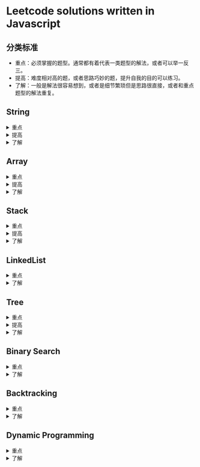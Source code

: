 # Leetcode solutions written in Javascript

## 分类标准

* 重点：必须掌握的题型。通常都有着代表一类题型的解法，或者可以举一反三。
* 提高：难度相对高的题，或者思路巧妙的题，提升自我的目的可以练习。
* 了解：一般是解法很容易想到，或者是细节繁琐但是思路很直接，或者和重点题型的解法重复。

## String 
<details>
<summary>重点</summary>

| Number | Title                                                        | Difficulty |
| ------ | ------------------------------------------------------------ | ---------- |
| 9      | [Palindrome Number](https://github.com/unsad/leetcode-javascript/blob/master/String/%5BE%5D9.Palindrome%20Number.js) | Easy       |
| 14     | [Longest Common Prefix](https://github.com/unsad/leetcode-javascript/blob/master/String/%5BE%5D14.Longest%20Common%20Prefix.js) | Easy       |
| 20     | [Valid Parentheses](https://github.com/unsad/leetcode-javascript/blob/master/String/%5BE%5D20.Valid%20Parentheses.js) | Easy       |
| 38     | [Count and Say](https://github.com/unsad/leetcode-javascript/blob/master/String/%5BE%5D38.Count%20and%20Say.js) | Easy       |
| 67     | [Add Binary](https://github.com/unsad/leetcode-javascript/blob/master/String/%5BE%5D67.Add%20Binary.js) | Easy.||
| 125    | [Valid Palindrome](https://github.com/unsad/leetcode-javascript/blob/master/String/%5BE%5D125.Valid%20Palindrome.js) | Easy       |
| 205    | [Isomorphic Strings](https://github.com/unsad/leetcode-javascript/blob/master/String/%5BE%5D205.Isomorphic%20Strings.js) | Easy       |
| 344    | [Reverse String](https://github.com/unsad/leetcode-javascript/blob/master/String/%5BE%5D344.Reverse%20String.js) | Easy       |
| 345    | [Reverse Vowels of a String](https://github.com/unsad/leetcode-javascript/blob/master/String/%5BE%5D345.Reverse%20Vowels%20of%20a%20String.js) | Easy       |
| 434   | [Number of Segments in a String](https://github.com/unsad/leetcode-javascript/blob/master/String/%5BE%5D434.Number%20of%20Segments%20in%20a%20String.js) | Easy |
| 459   | [Repeated Substring Pattern](https://github.com/unsad/leetcode-javascript/blob/master/String/%5BE%5D459.Repeated%20Substring%20Pattern.js) | Easy |
| 541   | [Reverse String II](https://github.com/unsad/leetcode-javascript/blob/master/String/%5BE%5D541.Reverse%20String%20II.js) | Easy |
| 606   | [Construct String from Binary Tree](https://github.com/unsad/leetcode-javascript/blob/master/String/%5BE%5D606.Construct%20String%20from%20Binary%20Tree.js) | Easy |
| 680   | [Valid palindrome II](https://github.com/unsad/leetcode-javascript/blob/master/String/%5BE%5D680.Valid%20Palindrome%20II.js) | Easy |
| 686   | [Repeated String Match](https://github.com/unsad/leetcode-javascript/blob/master/String/%5BE%5D686.Repeated%20String%20Match.js) | Easy |
| 696   | [Count Binary Substrings](https://github.com/unsad/leetcode-javascript/blob/master/String/%5BE%5D696.Count%20Binary%20Substrings.js) | Easy |
| 819  | [Most Common Word](https://github.com/unsad/leetcode-javascript/blob/master/String/%5BE%5D819.Most%20Common%20Word.js) | Easy |
| 3      | [Longest Substring Without Repeating Characters](https://github.com/unsad/leetcode-javascript/blob/master/String/%5BM%5D3.Longest%20Substring%20Without%20Repeating%20Characters.js) | Medium     |
| 5      | [Longest Palindromic Substring](https://github.com/unsad/leetcode-javascript/blob/master/String/%5BM%5D5.Longest%20Palindromic%20Substring.js) | Medium     |
| 17     | [Letter Combinations of a Phone Number][https://github.com/unsad/leetcode-javascript/blob/master/String/%5BM%5D17.Letter%20Combinations%20of%20a%20Phone%20Number.js] | Medium |
| 22     | [Generate parentheses](https://github.com/unsad/leetcode-javascript/blob/master/String/%5BM%5D22.Generate%20parentheses.js) | Medium     |
| 131    | [Palindrome Partitioning](https://github.com/unsad/leetcode-javascript/blob/master/String/%5BM%5D131.Palindrome%20Partitioning.js) | Medium     |
| 241    | [Different Ways to Add Parentheses](https://github.com/unsad/leetcode-javascript/blob/master/String/%5BM%5D241.Different%20Ways%20to%20Add%20Parentheses.js) | Medium     |
| 392    | [Is Subsequence](https://github.com/unsad/leetcode-javascript/blob/master/String/%5BM%5D392.Is%20Subsequence.js) | Medium     |
| 395    | [Longest Substring with At Least K Repeating Character](https://github.com/unsad/leetcode-javascript/blob/master/String/%5BM%5D395.%20Longest%20Substring%20with%20At%20Least%20K%20Repeating%20Characters.js) | Medium     |
| 647    | [Palindromic Substrings](https://github.com/unsad/leetcode-javascript/blob/master/String/%5BM%5D647.Palindromic%20Substrings.js) | Medium |
</details>

<details>
<summary>提高</summary>

| Number | Title | Difficulty |
| ------ | ----- | ---------- |
| 30     | [Substring with Concatenation of All Words](https://github.com/unsad/leetcode-javascript/blob/master/String/%5BH%5D30.Substring%20with%20Concatenation%20of%20All%20Words.js) | Hard       |
| 32     | [Longest Valid Parentheses](https://github.com/unsad/leetcode-javascript/blob/master/String/%5BH%5D32.Longest%20Valid%20Parentheses.js) | Hard       |
| 76     | [Minimum Window Substring](https://github.com/unsad/leetcode-javascript/blob/master/String/%5BH%5D76.Minimum%20Window%20Substring.js) | Hard       |
| 115    | [Distinct Subsequences](https://github.com/unsad/leetcode-javascript/blob/master/String/%5BH%5D115.Distinct%20Subsequences.js) | Hard       |
| 132    | [Palindrome Partitioning II](https://github.com/unsad/leetcode-javascript/blob/master/String/%5BH%5D132.Palindrome%20Partitioning%20II.js) | Hard       |
| 301    | [Remove Invaild Parentheses](https://github.com/unsad/leetcode-javascript/blob/master/String/%5BH%5D301.Remove%20Invaild%20Parentheses.js) | Hard       |
| 316    | [Remove Duplicate Letters](https://github.com/unsad/leetcode-javascript/blob/master/String/%5BH%5D316.Remove%20Duplicate%20Letters.js) | Hard       |
| 336    | [Palindrome Pairs](https://github.com/unsad/leetcode-javascript/blob/master/String/%5BH%5D336.Palindrome%20Pairs.js) | Hard       |
</details>


<details>
<summary>了解</summary>

| Number | Title                                                        | Difficulty |
| ------ | ------------------------------------------------------------ | ---------- |
| 13     | [Roman To Integer](https://github.com/unsad/leetcode-javascript/blob/master/String/%5BE%5D13.Roman%20to%20Integer.js) | Easy       |
| 28     | [Implement strStr()](https://github.com/unsad/leetcode-javascript/blob/master/String/%5BE%5D28.Implement%20strStr().js) | Easy       |
| 58     | [Length of Last Word](https://github.com/unsad/leetcode-javascript/blob/master/String/%5BE%5D58.Length%20of%20Last%20Word.js) | Easy       |
| 168    | [Excel Sheet Column Title](https://github.com/unsad/leetcode-javascript/blob/master/String/%5BE%5D168.Excel%20Sheet%20Column%20Title.js) | Easy       |
| 171    | [Excel Sheet Column Number](https://github.com/unsad/leetcode-javascript/blob/master/String/%5BE%5D171.Excel%20Sheet%20Column%20Number.js) | Easy       |
| 242    | [Valid Anagram](https://github.com/unsad/leetcode-javascript/blob/master/String/%5BE%5D242.Valid%20Anagram.js) | Easy       |
| 290    | [Word Pattern](https://github.com/unsad/leetcode-javascript/blob/master/String/%5BE%5D290.Word%20Pattern.js) | Easy       |
| 383    | [Ransom Note](https://github.com/unsad/leetcode-javascript/blob/master/String/%5BE%5D383.Ransom%20Note.js) | Easy       |
| 387    | [First Unique Character in a String](https://github.com/unsad/leetcode-javascript/blob/master/String/%5BE%5D387.First%20Unique%20Character%20in%20a%20String.js) | Easy       |
| 520    | [Detect Capital](https://github.com/unsad/leetcode-javascript/blob/master/String/%5BE%5D520.Detect%20Capital.js) | Easy |
| 557    | [Reverse Words in a String III](https://github.com/unsad/leetcode-javascript/blob/master/String/%5BE%5D557.Reverse%20Words%20in%20a%20String%20III.js) | Easy |
| 657    | [Robot Return to origin](https://github.com/unsad/leetcode-javascript/blob/master/String/%5BE%5D657.Robot%20Return%20to%20Origin.js) | Easy |
| 788    | [Rotated Digits](https://github.com/unsad/leetcode-javascript/blob/master/String/%5BE%5D788.Rotated%20Digits.js) | Easy |
| 804    | [Unique Morse Code Words](https://github.com/unsad/leetcode-javascript/blob/master/String/%5BE%5D804.Unique%20Morse%20Code%20Words.js) | Easy |
| 12     | [Integer to Roman](https://github.com/unsad/leetcode-javascript/blob/master/String/%5BM%5D12.Integer%20to%20Roman.js) | Medium     |
| 49     | [Group Anagrams](https://github.com/unsad/leetcode-javascript/blob/master/String/%5BM%5D49.Group%20Anagrams.js) | Medium     |
| 151    | [Reverse Words in a String](https://github.com/unsad/leetcode-javascript/blob/master/String/%5BM%5D151.Reverse%20Words%20in%20a%20String.js) | Medium     |
| 537    | [Complex Number Multiplication](https://github.com/unsad/leetcode-javascript/blob/master/String/%5BM%5D537.Complex%20Number%20Multiplication.js) | Medium |
| 791    | [Custom Sort String](https://github.com/unsad/leetcode-javascript/blob/master/String/%5BM%5D791.Custom%20Sort%20String.js) | Medium |
</details>

## Array

<details>
<summary>重点</summary>

| Number | Title                                                        | Difficulty |
| ------ | ------------------------------------------------------------ | ---------- |
| 26     | [Remove Duplicates from Sorted Array](https://github.com/unsad/leetcode-javascript/blob/master/Array/%5BE%5D26.Remove%20Duplicates%20from%20Sorted%20Array.js) | Easy       |
| 27     | [Remove Element](https://github.com/unsad/leetcode-javascript/blob/master/Array/%5BE%5D27.Remove%20Element.js) | Easy       |
| 53     | [Maximum Subarray](https://github.com/unsad/leetcode-javascript/blob/master/Array/%5BE%5D53.Maximum%20Subarray.js) | Easy       |
| 88     | [Merge Sorted Array](https://github.com/unsad/leetcode-javascript/blob/master/Array/%5BE%5D88.Merge%20Sorted%20Array.js) | Easy       |
| 121    | [Best Time to Buy and Sell Stock](https://github.com/unsad/leetcode-javascript/blob/master/Array/%5BE%5D121.Best%20Time%20to%20Buy%20and%20Sell%20Stock.js) | Easy       |
| 122    | [Best Time to Buy and Sell Stock II](https://github.com/unsad/leetcode-javascript/blob/master/Array/%5BE%5D122.Best%20Time%20to%20Buy%20and%20Sell%20Stock%20II.js) | Easy       |
| 189    | [Rotate Array](https://github.com/unsad/leetcode-javascript/blob/master/Array/%5BE%5D189.Rotate%20Array.js) | Easy       |
| 217    | [Contains Duplicate](https://github.com/unsad/leetcode-javascript/blob/master/Array/%5BE%5D217.Contains%20Duplicate.js) | Easy       |
| 283    | [Move Zeroes](https://github.com/unsad/leetcode-javascript/blob/master/Array/%5BE%5D283.Move%20Zeroes.js) | Easy       |
| 55     | [Jump Game](https://github.com/unsad/leetcode-javascript/blob/master/Array/%5BM%5D55.Jump%20Game.js) | Medium     |
| 56     | [Merge Intervals](https://github.com/unsad/leetcode-javascript/blob/master/Array/%5BM%5D56.Merge%20Intervals.js) | Medium     |
| 75     | [Sort Colors](https://github.com/unsad/leetcode-javascript/blob/master/Array/%5BM%5D75.Sort%20Colors.js) | Medium     |
| 134    | [Gas Station](https://github.com/unsad/leetcode-javascript/blob/master/Array/%5BM%5D134.Gas%20Station.js) | Medium     |
| 152    | [Maximum Product Subarray](https://github.com/unsad/leetcode-javascript/blob/master/Array/%5BM%5D152.Maximum%20Product%20Subarray.js) | Medium     |
| 209    | [Minimum Size Subarray Sum](https://github.com/unsad/leetcode-javascript/blob/master/Array/%5BM%5D209.Minimum%20Size%20Subarray%20Sum.js) | Medium     |
| 238    | [Product of Array Except Self](https://github.com/unsad/leetcode-javascript/blob/master/Array/%5BM%5D238.Product%20of%20Array%20Except%20Self.js) | Medium     |
| 275    | [H-Index \|\|](https://github.com/unsad/leetcode-javascript/blob/master/Array/%5BM%5D275.H-Index%20II.js) | Medium     |
| 287    | [Find the Duplicate Number](https://github.com/unsad/leetcode-javascript/blob/master/Array/%5BM%5D287.Find%20the%20Duplicate%20Number.js) | Medium     |
| 324    | [Wiggle Sort \|\|](https://github.com/unsad/leetcode-javascript/blob/master/Array/%5BM%5D324.Wiggle%20Sort%20II.js) | Medium     |
| 334    | [Increasing Triplet Subsequence](https://github.com/unsad/leetcode-javascript/blob/master/Array/%5BM%5D334.Increasing%20Triplet%20Subsequence.js) | Medium     |
| 41     | [First Missing Positive](https://github.com/unsad/leetcode-javascript/blob/master/Array/%5BH%5D41.First%20Missing%20Positive.js) | Hard       |
| 45     | [Jump Game II](https://github.com/unsad/leetcode-javascript/blob/master/Array/%5BH%5D45.Jump%20Game%20II.js) | Hard       |
| 57     | [Insert Interval](https://github.com/unsad/leetcode-javascript/blob/master/Array/%5BH%5D57.Insert%20Interval.js) | Hard       |
| 128    | [Longest Consecutive Sequence](https://github.com/unsad/leetcode-javascript/blob/master/Array/%5BH%5D128.Longest%20Consecutive%20Sequence.js) | Hard       |
| 239    | [Sliding Window Maximum](https://github.com/unsad/leetcode-javascript/blob/master/Array/%5BH%5D239.Sliding%20Window%20Maximum.js) | Hard       |
</details>

<details>
<summary>提高</summary>

| Number | Title                                                        | Difficulty |
| ------ | ------------------------------------------------------------ | ---------- |
| 11     | [Container With Most Water](https://github.com/unsad/leetcode-javascript/blob/master/Array/%5BM%5D11.Container%20With%20Most%20Water.js) | Medium     |
| 289    | [Game of Life](https://github.com/unsad/leetcode-javascript/blob/master/Array/%5BM%5D289.Game%20of%20Life.js) | Medium     |
| 299    | [Bulls and Cows](https://github.com/unsad/leetcode-javascript/blob/master/Array/%5BM%5D299.Bulls%20and%20Cows.js) | Medium     |
| 309    | [Best Time to Buy and Sell Stock with Cooldown](https://github.com/unsad/leetcode-javascript/blob/master/Array/%5BM%5D309.Best%20Time%20to%20Buy%20and%20Sell%20Stock%20with%20Cooldown.js) | Medium     |
| 376    | [Wiggle Subsequence](https://github.com/unsad/leetcode-javascript/blob/master/Array/%5BM%5D376.Wiggle%20Subsequence.js) | Medium     |
| 42     | [Trapping Rain Water](https://github.com/unsad/leetcode-javascript/blob/master/Array/%5BH%5D42.Trapping%20Rain%20Water.js) | Hard       |
| 123    | [Best Time to Buy and Sell Stock III](https://github.com/unsad/leetcode-javascript/blob/master/Array/%5BH%5D123.Best%20Time%20to%20Buy%20and%20Sell%20Stock%20III.js) | Hard       |
| 164    | [Maximum Gap](https://github.com/unsad/leetcode-javascript/blob/master/Array/%5BH%5D164.Maximum%20Gap.js) | Hard       |
| 188    | [Best Time to Buy and Sell Stock IV](https://github.com/unsad/leetcode-javascript/blob/master/Array/%5BH%5D188.Best%20Time%20to%20Buy%20and%20Sell%20Stock%20IV.js) | Hard       |
</details>

<details>
<summary>了解</summary>

| Number | Title                                                        | Diffuculty |
| ------ | ------------------------------------------------------------ | ---------- |
| 80     | [Remove Duplicates from Sorted Array II](https://github.com/unsad/leetcode-javascript/blob/master/Array/%5BM%5D80.Remove%20Duplicates%20from%20Sorted%20Array%20II.js) | Medium     |
| 228    | [Summary Ranges](https://github.com/unsad/leetcode-javascript/blob/master/Array/%5BM%5D228.Summary%20Ranges.js) | Medium     |
| 274    | [H-Index](https://github.com/unsad/leetcode-javascript/blob/master/Array/%5BM%5D274.H-Index.js) | Medium     |
</details>

## Stack

<details>
<summary>重点</summary>

| Number | Title                                                        | Difficulty |
| ------ | ------------------------------------------------------------ | ---------- |
| 225    | [Implement Stack using Queues](https://github.com/unsad/leetcode-javascript/blob/master/Stack/%5BE%5D225.Implement%20Stack%20using%20Queues.js) | Easy       |
| 232    | [Implement Queue using Stacks](https://github.com/unsad/leetcode-javascript/blob/master/Stack/%5BE%5D232.Implement%20Queue%20using%20Stacks.js) | Easy       |
| 71 | [Simplify Path](https://github.com/unsad/leetcode-javascript/blob/master/Stack/%5BM%5D71.Simplify%20Path.js) |Medium|
| 150    | [Evaluate Reverse Polish Notation](https://github.com/unsad/leetcode-javascript/blob/master/Stack/%5BM%5D150.Evaluate%20Reverse%20Polish%20Notation.js) | Medium     |
| 215    | [Kth Largest Element in an Array](https://github.com/unsad/leetcode-javascript/blob/master/Stack/%5BM%5D215.Kth%20Largest%20Element%20in%20an%20Array.js) | Medium     |
| 227    | [Basic Calculator](https://github.com/unsad/leetcode-javascript/blob/master/Stack/%5BM%5D227.Basic%20Calculator%20II.js) | Medium     |
| 347    | [Top K Frequent Elements](https://github.com/unsad/leetcode-javascript/blob/master/Stack/%5BM%5D347.Top%20K%20Frequent%20Elements.js) | Medium     |
| 394    | [Decode String](https://github.com/unsad/leetcode-javascript/blob/master/Stack/%5BM%5D394.Decode%20String.js) | Medium     |
| 224 | [Basic Calculator](https://github.com/unsad/leetcode-javascript/blob/master/Stack/%5BH%5D224.Basic%20Calculator.js) | Hard |
</details>

<details>
<summary>提高</summary>

| Number | Title                                                        | Difficulty |
| ------ | ------------------------------------------------------------ | ---------- |
| 332    | [Reconstruct Ltinerary](https://github.com/unsad/leetcode-javascript/blob/master/Stack/%5BM%5D332.Reconstruct%20Ltinerary.js) | Medium     |
| 388    | [Longest Absolute File Path](https://github.com/unsad/leetcode-javascript/blob/master/Stack/%5BM%5D388.Longest%20Absolute%20File%20Path.js) | Medium     |
| 84     | [Largest Rectangle in Histogram](https://github.com/unsad/leetcode-javascript/blob/master/Stack/%5BH%5D84.Largest%20Rectangle%20in%20Histogram.js) | Hard       |
</details>


<details>
<summary>了解</summary>

| Number | Title                                                        | Difficulty |
| ------ | ------------------------------------------------------------ | ---------- |
| 155    | [Min Stack](https://github.com/unsad/leetcode-javascript/blob/master/Stack/%5BE%5D155.Min%20Stack.js) | Easy       |
| 341    | [Flatten Nested list Iterator](https://github.com/unsad/leetcode-javascript/blob/master/Stack/%5BM%5D341.Flatten%20Nested%20list%20Iterator.js) | Medium     |
</details>

## LinkedList

<details>
<summary>重点</summary>

| Number | Title | Difficulty |
| ------ | ------------------------------------------------------------ | ---------- |
| 21     | [Merge Two Sorted Lists](https://github.com/unsad/leetcode-javascript/blob/master/LinkedList/%5BE%5D21.Merge%20Two%20Sorted%20Lists.js) | Easy       |
| 83     | [Remove Duplicates from Sorted List](https://github.com/unsad/leetcode-javascript/blob/master/LinkedList/%5BE%5D83.Remove%20Duplicates%20from%20Sorted%20List.js) | Easy       |
| 141    | [Linked List Cycle](https://github.com/unsad/leetcode-javascript/blob/master/LinkedList/%5BE%5D141.Linked%20List%20Cycle.js) | Easy       |
| 160    | [Intersection of Two Linked Lists](https://github.com/unsad/leetcode-javascript/blob/master/LinkedList/%5BE%5D160.Intersection%20of%20Two%20Linked%20Lists.js) | Easy       |
| 203    | [Remove Linked List Elements](https://github.com/unsad/leetcode-javascript/blob/master/LinkedList/%5BE%5D203.Remove%20Linked%20List%20Elements.js) | Easy       |
| 206    | [Reverse Linked List](https://github.com/unsad/leetcode-javascript/blob/master/LinkedList/%5BE%5D206.Reverse%20Linked%20List.js) | Easy       |
| 234    | [Palindrome Linked List](https://github.com/unsad/leetcode-javascript/blob/master/LinkedList/%5BE%5D234.Palindrome%20Linked%20List.js) | Easy       |
| 237    | [Delete Node in a Linked List](https://github.com/unsad/leetcode-javascript/blob/master/LinkedList/%5BE%5D237.Delete%20Node%20in%20a%20Linked%20List.js) | Easy       |
| 2      | [Add Two Numbers](https://github.com/unsad/leetcode-javascript/blob/master/LinkedList/%5BM%5D2.Add%20Two%20Numbers.js) | Medium     |
| 19     | [Remove Nth Node From End of List](https://github.com/unsad/leetcode-javascript/blob/master/LinkedList/%5BM%5D19.Remove%20Nth%20Node%20From%20End%20of%20List.js) | Medium     |
| 24     | [Swap Nodes in Pairs](https://github.com/unsad/leetcode-javascript/blob/master/LinkedList/%5BM%5D24.Swap%20Nodes%20in%20Pairs.js) | Medium     |
| 61     | [Rotate List](https://github.com/unsad/leetcode-javascript/blob/master/LinkedList/%5BM%5D61.Rotate%20List.js) | Medium     |
| 86     | [Partition List](https://github.com/unsad/leetcode-javascript/blob/master/LinkedList/%5BM%5D86.Partition%20List.js) | Medium     |
| 142    | [Linked List Cycle II](https://github.com/unsad/leetcode-javascript/blob/master/LinkedList/%5BM%5D142.Linked%20List%20Cycle%20II.js) | Medium     |
| 147    | [Insertion Sort List](https://github.com/unsad/leetcode-javascript/blob/master/LinkedList/%5BM%5D147.Insertion%20Sort%20List.js) | Medium     |
| 148    | [Sort List](https://github.com/unsad/leetcode-javascript/blob/master/LinkedList/%5BM%5D148.Sort%20List.js) | Medium     |
| 328    | [Odd Even Linked List](https://github.com/unsad/leetcode-javascript/blob/master/LinkedList/%5BM%5D328.Odd%20Even%20Linked%20List.js) | Medium     |
| 23     | [Merge k Sorted List](https://github.com/unsad/leetcode-javascript/blob/master/LinkedList/%5BH%5D23.Merge%20k%20Sorted%20Lists.js) | Hard       |
</details>

<details>
<summary>了解</summary>

| Number | Title                                                        | Difficulty |
| ------ | ------------------------------------------------------------ | ---------- |
| 82     | [Remove Duplicates from Sorted List II](https://github.com/unsad/leetcode-javascript/blob/master/LinkedList/%5BM%5D82.Remove%20Duplicates%20from%20Sorted%20List%20II.js) | Medium     |
| 92     | [Reverse Linked List](https://github.com/unsad/leetcode-javascript/blob/master/LinkedList/%5BM%5D92.Reverse%20Linked%20List%20II.js) | Medium     |
| 143    | [Reorder List](https://github.com/unsad/leetcode-javascript/blob/master/LinkedList/%5BM%5D143.Reorder%20List.js) | Medium     |
| 25     | [Reverse Nodes in k-Group](https://github.com/unsad/leetcode-javascript/blob/master/LinkedList/%5BH%5D25.Reverse%20Nodes%20in%20k-Group.js) | Hard       |
</details>

## Tree

<details>
<summary>重点</summary>

| Number | Title                                                        | Difficulty |
| ------ | ------------------------------------------------------------ | ---------- |
| 100    | [Same Tree](https://github.com/unsad/leetcode-javascript/blob/master/Tree/%5BE%5D100.Same%20Tree.js) | Easy       |
| 101    | [Symmetric Tree](https://github.com/unsad/leetcode-javascript/blob/master/Tree/%5BE%5D101.Symmetric%20Tree.js) | Easy       |
| 104    | [Maximum Depth of Binary Tree](https://github.com/unsad/leetcode-javascript/blob/master/Tree/%5BE%5D104.Maximum%20Depth%20of%20Binary%20Tree.js) | Easy       |
| 107    | [Binary Tree Level Order Traversal II](https://github.com/unsad/leetcode-javascript/blob/master/Tree/%5BE%5D107.Binary%20Tree%20Level%20Order%20Traversal%20II.js) | Easy       |
| 108    | [Convert Sorted Array to Binary Search Tree](https://github.com/unsad/leetcode-javascript/blob/master/Tree/%5BE%5D108.Convert%20Sorted%20Array%20to%20Binary%20Search%20Tree.js) | Easy       |
| 110    | [Balanced Binart Tree](https://github.com/unsad/leetcode-javascript/blob/master/Tree/%5BE%5D110.Balanced%20Binart%20Tree.js) | Easy       |
| 111    | [Minimum Depth of Binary Tree](https://github.com/unsad/leetcode-javascript/blob/master/Tree/%5BE%5D111.Minimum%20Depth%20of%20Binary%20Tree.js) | Easy       |
| 112    | [Path Sum](https://github.com/unsad/leetcode-javascript/blob/master/Tree/%5BE%5D112.Path%20Sum.js) | Easy       |
| 226    | [invert Binary Tree](https://github.com/unsad/leetcode-javascript/blob/master/Tree/%5BE%5D226.Invert%20Binart%20Tree.js) | Easy       |
| 235    | [Lowest Common Ancestor of a Binary Search Tree](https://github.com/unsad/leetcode-javascript/blob/master/Tree/%5BE%5D235.Lowest%20Common%20Ancestor%20of%20a%20Binary%20Search%20Tree.js) | Easy       |
| 257    | [Binary Tree Paths](https://github.com/unsad/leetcode-javascript/blob/master/Tree/%5BE%5D257.Binart%20Tree%20Paths.js) | Easy       |
| 94     | [Binary Tree Inorder Traversal](https://github.com/unsad/leetcode-javascript/blob/master/Tree/%5BM%5D94.Binary%20Tree%20Inorder%20Traversal.js) | Medium     |
| 96     | [Unique Binary Search Trees](https://github.com/unsad/leetcode-javascript/blob/master/Tree/%5BM%5D96.Unique%20Binary%20Search%20Trees.js) | Medium     |
| 98     | [Validate Binary Search Tree](https://github.com/unsad/leetcode-javascript/blob/master/Tree/%5BM%5D98.Validate%20Binary%20Search%20Tree.js) | Medium     |
| 109    | [Convert Sorted List to Binary Search Tree](https://github.com/unsad/leetcode-javascript/blob/master/Tree/%5BM%5D109.Convert%20Sorted%20List%20to%20Binary%20Search%20Tree.js) | Medium     |
| 116    | [Populating Next Right Pointers in Each Node](https://github.com/unsad/leetcode-javascript/blob/master/Tree/%5BM%5D116.Populating%20Next%20Right%20Pointers%20in%20Each%20Node.js) | Medium     |
| 129    | [Sum Root to Leaf Numbers](https://github.com/unsad/leetcode-javascript/blob/master/Tree/%5BM%5D129.Sum%20Root%20to%20Leaf%20Numbers.js) | Medium     |
| 144    | [Binary Tree Preorder Traversal](https://github.com/unsad/leetcode-javascript/blob/master/Tree/%5BM%5D144.Binary%20Tree%20Preorder%20Traversal.js) | Medium     |
| 230    | [Kth Smallest Element in a BST](https://github.com/unsad/leetcode-javascript/blob/master/Tree/%5BM%5D230.Kth%20Smallest%20Element%20in%20a%20BST.js) | Medium     |
| 236    | [Lowest Common Ancestor of a Binary Tree](https://github.com/unsad/leetcode-javascript/blob/master/Tree/%5BM%5D236.Lowest%20Common%20Ancestor%20of%20a%20Binary%20Tree.js) | Medium     |
| 99 | [Recover Binary Search Tree](https://github.com/unsad/leetcode-javascript/blob/master/Tree/%5BH%5D99.Recover%20Binary%20Search%20Tree.js) |Hard|
| 124    | [Binary Tree Maximum Path Sum](https://github.com/unsad/leetcode-javascript/blob/master/Tree/%5BH%5D124.Binary%20Tree%20Maximum%20Path%20Sum.js) | Hard       |
| 145    | [Binary Tree Postorder Traversal](https://github.com/unsad/leetcode-javascript/blob/master/Tree/%5BH%5D145.Binary%20Tree%20Postorder%20Traversal.js) | Hard       |
| 297 | [Serialize and Deserialize Binary Tree](https://github.com/unsad/leetcode-javascript/blob/master/Tree/%5BH%5D297.Serialize%20and%20Deserialize%20Binary%20Tree.js) | Hard |
</details>

<details>
<summary>提高</summary>

| Number | Title                                                        | Difficulty |
| ------ | ------------------------------------------------------------ | ---------- |
| 337    | [House Robber III](https://github.com/unsad/leetcode-javascript/blob/master/Tree/%5BM%5D337.House%20Robber%20III.js) | Middle     |
</details>



<details>
<summary>了解</summary>

| Number | Title                                                        | Difficulty |
| ------ | ------------------------------------------------------------ | ---------- |
| 102    | [Binary Tree Level Order Traversal](https://github.com/unsad/leetcode-javascript/blob/master/Tree/%5BM%5D102.Binary%20Tree%20Level%20Order%20Traversal.js) | Medium     |
| 103    | [Binary Tree Zigzag Level Order Traversal](https://github.com/unsad/leetcode-javascript/blob/master/Tree/%5BM%5D103.Binary%20Tree%20Zigzag%20Level%20Order%20Traversal.js) | Medium     |
| 113    | [Path Sum II](https://github.com/unsad/leetcode-javascript/blob/master/Tree/%5BM%5D113.Path%20Sum%20II.js) | Medium     |
| 173    | [Binary Search Tree Iterator](https://github.com/unsad/leetcode-javascript/blob/master/Tree/%5BM%5D173.Binary%20Search%20Tree%20Iterator.js) | Medium     |
| 199    | [Binary Tree Right Side View](https://github.com/unsad/leetcode-javascript/blob/master/Tree/%5BM%5D199.Binary%20Tree%20Right%20Side%20View.js) | Medium     |
</details>

## Binary Search

<details>
<summary>重点</summary>

| Number | Title                                                        | Difficulty |
| ------ | ------------------------------------------------------------ | ---------- |
| 35     | [Search Insert Position](https://github.com/unsad/leetcode-javascript/blob/master/Binary%20Search/%5BE%5D35.Search%20Insert%20Position.js) | Easy       |
| 33     | [Search in Rotated Sorted Array](https://github.com/unsad/leetcode-javascript/blob/master/Binary%20Search/%5BM%5D33.Search%20in%20Rotated%20Sorted%20Array.js) | Medium     |
| 315    | [Count of Smaller Nunmbers After Self](https://github.com/unsad/leetcode-javascript/blob/master/Binary%20Search/%5BH%5D315.Count%20of%20Smaller%20Nunmbers%20After%20Self.js) | Hard       |
</details>

<details>
<summary>了解</summary>

| Number | Title                                                        | Difficulty |
| ------ | ------------------------------------------------------------ | ---------- |
| 278    | [First Bad Version](https://github.com/unsad/leetcode-javascript/blob/master/Binary%20Search/%5BE%5D278.First%20Bad%20Version.js) | Easy       |
| 34     | [Find First and Last Position of Element in Sorted Array](https://github.com/unsad/leetcode-javascript/blob/master/Binary%20Search/%5BM%5D34.Find%20First%20and%20Last%20Position%20of%20Element%20in%20Sorted%20Array.js) | Medium     |
| 82     | [Search in Rotated Sorted Array II](https://github.com/unsad/leetcode-javascript/blob/master/Binary%20Search/%5BM%5D82.Search%20in%20Rotated%20Sorted%20Array%20II.js) | Medium     |
| 162    | [Find Peak Element](https://github.com/unsad/leetcode-javascript/blob/master/Binary%20Search/%5BM%5D162.Find%20Peak%20Element.js) | Medium 
</details>

## Backtracking

<details>
<summary>重点</summary>

| Number | Title                                                        | Difficulty |
| ------ | ------------------------------------------------------------ | ---------- |
| 39     | [Combination Sum](https://github.com/unsad/leetcode-javascript/blob/master/Backtracking/%5BM%5D39.Combination%20Sum.js) | Medium     |
| 40     | [Combination Sum II](https://github.com/unsad/leetcode-javascript/blob/master/Backtracking/%5BM%5D40.Combination%20Sum%20II.js) | Medium     |
| 46     | [Permutations](https://github.com/unsad/leetcode-javascript/blob/master/Backtracking/%5BM%5D46.Permutations.js) | Medium     |
| 47     | [Permutations II](https://github.com/unsad/leetcode-javascript/blob/master/Backtracking/%5BM%5D47.Permutations%20II.js) | Medium     |
</details>

<details>
<summary>了解</summary>

| Number | Title                                                        | Difficulty |
| ------ | ------------------------------------------------------------ | ---------- |
| 77     | [Combinations](https://github.com/unsad/leetcode-javascript/blob/master/Backtracking/%5BM%5D77.Combinations.js) | Medium     |
| 78     | [Subsets](https://github.com/unsad/leetcode-javascript/blob/master/Backtracking/%5BM%5D78.Subsets.js) | Medium     |
| 90     | [Subsets II](https://github.com/unsad/leetcode-javascript/blob/master/Backtracking/%5BM%5D90.Subsets%20II.js) | Medium     |
| 216    | [Combination Sum III](https://github.com/unsad/leetcode-javascript/blob/master/Backtracking/%5BM%5D216.Combination%20Sum%20III.js) | Medium     |
</details>



## Dynamic Programming

<details>
<summary>重点</summary>

| Number | Title                                                        | Difficulty |
| ------ | ------------------------------------------------------------ | ---------- |
| 70     | [Climbing Stairs](https://github.com/unsad/leetcode-javascript/blob/master/Dynamic%20Programming/%5BE%5D70.Climbing%20Stairs.js) | Easy       |
| 198    | [House Robber](https://github.com/unsad/leetcode-javascript/blob/master/Dynamic%20Programming/%5BE%5D198.House%20Robber.js) | Easy       |
| 62     | [Unique Path](https://github.com/unsad/leetcode-javascript/blob/master/Dynamic%20Programming/%5BM%5D62.Unique%20Paths.js) | Medium     |
| 63     | [Unique Path](https://github.com/unsad/leetcode-javascript/blob/master/Dynamic%20Programming/%5BM%5D63.Unique%20Paths%20II.js) | Medium     |
| 64     | [Minimum Path Sum](https://github.com/unsad/leetcode-javascript/blob/master/Dynamic%20Programming/%5BM%5D64.Minimum%20Path%20Sum.js) | Medium     |
| 91     | [Decode Ways](https://github.com/unsad/leetcode-javascript/blob/master/Dynamic%20Programming/%5BM%5D91.Decode%20Ways.js) | Medium     |
| 120    | [Triangle](https://github.com/unsad/leetcode-javascript/blob/master/Dynamic%20Programming/%5BM%5D120.Triangle.js) | Medium     |
| 139    | [Word Break](https://github.com/unsad/leetcode-javascript/blob/master/Dynamic%20Programming/%5BM%5D139.Word%20Break.js) | Medium     |
| 221    | [Maximal Square](https://github.com/unsad/leetcode-javascript/blob/master/Dynamic%20Programming/%5BM%5D221.Maximal%20Square.js) | Medium     |
| 279    | [Perfect Squares](https://github.com/unsad/leetcode-javascript/blob/master/Dynamic%20Programming/%5BM%5D279.Perfect%20Squares.js) | Medium     |
</details>

<details>
<summary>了解</summary>

| Number | Title                                                        | Difficulty |
| ------ | ------------------------------------------------------------ | ---------- |
| 322    | [Coin Change](https://github.com/unsad/leetcode-javascript/blob/master/Dynamic%20Programming/%5BM%5D322.Coin%20Change.js) | Medium     |
</details>

